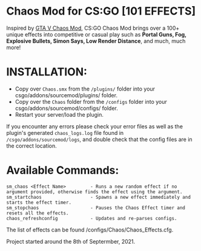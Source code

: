 # Chaos Mod for CS:GO [101 EFFECTS]

Inspired by [GTA V Chaos Mod](https://www.gta5-mods.com/scripts/chaos-mod-v-beta), CS:GO Chaos Mod brings over a 100+ unique effects into competitive or casual play such as **Portal Guns, Fog, Explosive Bullets, Simon Says, Low Render Distance**, and much, much more!


# INSTALLATION:
- Copy over `Chaos.smx` from the `/plugins/` folder into your csgo/addons/sourcemod/plugins/ folder.
- Copy over the `Chaos` folder from the `/configs` folder into your csgo/addons/sourcemod/configs/ folder.
- Restart your server/load the plugin.

If you encounter any errors please check your error files as well as the plugin's generated `chaos_logs.log` file found in `/csgo/addons/sourcemod/logs`, and double check that the config files are in the correct location.

# Available Commands:
```
sm_chaos <Effect Name>         - Runs a new random effect if no argument provided, otherwise finds the effect using the argument.
sm_startchaos                  - Spawns a new effect immediately and starts the effect timer.
sm_stopchaos                   - Pauses the Chaos Effect timer and resets all the effects.
chaos_refreshconfig            - Updates and re-parses configs.
```

<!-- # Known Issues -->

The list of effects can be found /configs/Chaos/Chaos_Effects.cfg.

Project started around the 8th of Septermber, 2021.